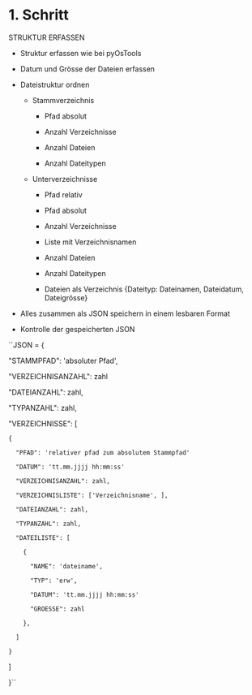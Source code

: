 # 1. Schritt
STRUKTUR ERFASSEN

* Struktur erfassen wie bei pyOsTools

* Datum und Grösse der Dateien erfassen

* Dateistruktur ordnen

  * Stammverzeichnis

    * Pfad absolut

    * Anzahl Verzeichnisse

    * Anzahl Dateien

    * Anzahl Dateitypen

  * Unterverzeichnisse

    * Pfad relativ

    * Pfad absolut

    * Anzahl Verzeichnisse

    * Liste mit Verzeichnisnamen

    * Anzahl Dateien

    * Anzahl Dateitypen

    * Dateien als Verzeichnis {Dateityp: Dateinamen, Dateidatum, Dateigrösse}

* Alles zusammen als JSON speichern in einem lesbaren Format

* Kontrolle der gespeicherten JSON

``JSON = {

  "STAMMPFAD": 'absoluter Pfad',

  "VERZEICHNISANZAHL": zahl

  "DATEIANZAHL": zahl,

  "TYPANZAHL": zahl,

  "VERZEICHNISSE": [

    {

      "PFAD": 'relativer pfad zum absolutem Stammpfad'

      "DATUM": 'tt.mm.jjjj hh:mm:ss'

      "VERZEICHNISANZAHL": zahl,

      "VERZEICHNISLISTE": ['Verzeichnisname', ],

      "DATEIANZAHL": zahl,

      "TYPANZAHL": zahl,

      "DATEILISTE": [

        {

          "NAME": 'dateiname',

          "TYP": 'erw',

          "DATUM": 'tt.mm.jjjj hh:mm:ss'

          "GROESSE": zahl

        },

      ]

    }

  ]

}``
